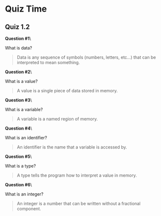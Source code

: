 # Quiz Time

## Quiz 1.2

**Question #1**\

What is data?

> Data is any sequence of symbols (numbers, letters, etc…) that can be interpreted to mean something.

**Question #2**\

What is a value?

> A value is a single piece of data stored in memory.

**Question #3**\

What is a variable?

> A variable is a named region of memory.

**Question #4**\

What is an identifier?

> An identifier is the name that a variable is accessed by.

**Question #5**\

What is a type?

> A type tells the program how to interpret a value in memory.

**Question #6**\

What is an integer?

> An integer is a number that can be written without a fractional component.

